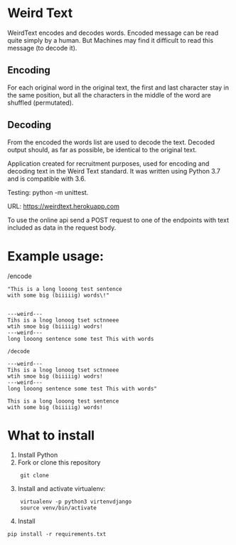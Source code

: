 # Weird Text
WeirdText encodes and decodes words. Encoded message can be read quite simply by a human. But Machines may find it difficult to read this message (to decode it). 
## Encoding
For each original word in the original text, the first and last character stay in the same position, but all the characters in the middle of the word are shuffled (permutated).
## Decoding
From the encoded the words list are used to decode the text. Decoded output should, as far as possible, be identical to the original text.


Application created for recruitment purposes, used for encoding and decoding text in the Weird Text standard. It was written using Python 3.7 and is compatible with 3.6.

Testing: python -m unittest.

URL: https://weirdtext.herokuapp.com

To use the online api send a POST request to one of the endpoints with text included as data in the request body. 

# Example usage:

/encode

```
"This is a long looong test sentence
with some big (biiiiig) words\!"


---weird---
Tihs is a lnog lonoog tset sctnneee
wtih smoe big (biiiiig) wodrs!
---weird---
long looong sentence some test This with words

/decode

---weird---
Tihs is a lnog lonoog tset sctnneee
wtih smoe big (biiiiig) wodrs!
---weird---
long looong sentence some test This with words"

This is a long looong test sentence
with some big (biiiiig) words!
```
# What to install 

1. Install Python 
2. Fork or clone this repository
``` 
    git clone
```

3. Install and activate virtualenv: 

```
    virtualenv -p python3 virtenvdjango
    source venv/bin/activate
```

4. Install 
``` 
pip install -r requirements.txt
```

# 


